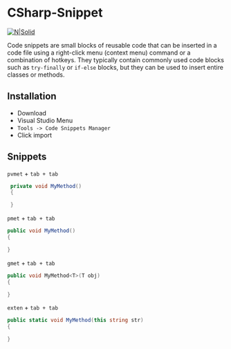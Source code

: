# CSharp-Snippet


[![N|Solid](https://upload.wikimedia.org/wikipedia/commons/thumb/6/61/Visual_Studio_2017_logo_and_wordmark.svg/2000px-Visual_Studio_2017_logo_and_wordmark.svg.png)](https://docs.microsoft.com/pt-br/visualstudio/ide/code-snippets?view=vs-2017)

Code snippets are small blocks of reusable code that can be inserted in a code file using a right-click menu (context menu) command or a combination of hotkeys. They typically contain commonly used code blocks such as `try-finally` or `if-else` blocks, but they can be used to insert entire classes or methods.

## Installation

 - Download 
 - Visual Studio Menu 
 -  `Tools -> Code Snippets Manager`
 - Click import 

## Snippets

`pvmet` + `tab + tab`

 ```c#
  private void MyMethod()
  {

  }
```

`pmet` + `tab + tab`

 ```c#
public void MyMethod()
{

}
```

`gmet` + `tab + tab`

```c#
public void MyMethod<T>(T obj)
{

}
```

`exten` + `tab + tab`

```c#
public static void MyMethod(this string str)
{

}
```
